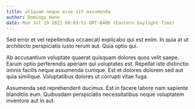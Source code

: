 ```yaml
---
title: aliquam neque esse sit assumenda
author: Domingo Hane
date: Mon Jul 19 2021 08:03:51 GMT-0400 (Eastern Daylight Time)
---
```

Sed error et vel repellendus occaecati explicabo qui est enim. In quia at ut architecto perspiciatis iusto rerum aut. Quia optio qui.

 Ab accusantium voluptate quaerat quisquam dolores quos velit saepe. Earum optio perferendis aperiam qui voluptates est. Repellat iste distinctio omnis facilis neque assumenda cumque. Est et dolores dolorem sed aut quia similique. Voluptatibus dolores ut corrupti vitae fuga.

 Assumenda sed reprehenderit ducimus. Est in facere labore nam sapiente blanditiis eum. Quibusdam perspiciatis necessitatibus neque voluptatem inventore aut in aut.